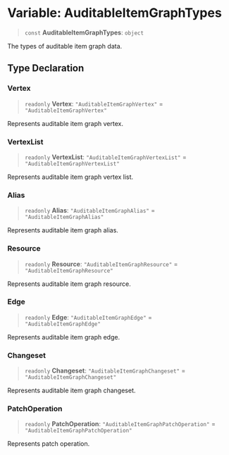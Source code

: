 # Variable: AuditableItemGraphTypes

> `const` **AuditableItemGraphTypes**: `object`

The types of auditable item graph data.

## Type Declaration

### Vertex

> `readonly` **Vertex**: `"AuditableItemGraphVertex"` = `"AuditableItemGraphVertex"`

Represents auditable item graph vertex.

### VertexList

> `readonly` **VertexList**: `"AuditableItemGraphVertexList"` = `"AuditableItemGraphVertexList"`

Represents auditable item graph vertex list.

### Alias

> `readonly` **Alias**: `"AuditableItemGraphAlias"` = `"AuditableItemGraphAlias"`

Represents auditable item graph alias.

### Resource

> `readonly` **Resource**: `"AuditableItemGraphResource"` = `"AuditableItemGraphResource"`

Represents auditable item graph resource.

### Edge

> `readonly` **Edge**: `"AuditableItemGraphEdge"` = `"AuditableItemGraphEdge"`

Represents auditable item graph edge.

### Changeset

> `readonly` **Changeset**: `"AuditableItemGraphChangeset"` = `"AuditableItemGraphChangeset"`

Represents auditable item graph  changeset.

### PatchOperation

> `readonly` **PatchOperation**: `"AuditableItemGraphPatchOperation"` = `"AuditableItemGraphPatchOperation"`

Represents patch operation.
